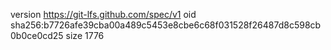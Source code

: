 version https://git-lfs.github.com/spec/v1
oid sha256:b7726afe39cba00a489c5453e8cbe6c68f031528f26487d8c598cb0b0ce0cd25
size 1776
